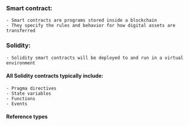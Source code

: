 
### Smart contract:
    - Smart contracts are programs stored inside a blockchain
    - They specify the rules and behavior for how digital assets are transferred

### Solidity:
    - Solidity smart contracts will be deployed to and run in a virtual environment
  #### All Solidity contracts typically include:
    - Pragma directives
    - State variables
    - Functions
    - Events
  #### Reference types